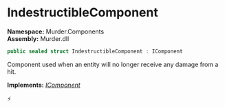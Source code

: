 # IndestructibleComponent

**Namespace:** Murder.Components \
**Assembly:** Murder.dll

```csharp
public sealed struct IndestructibleComponent : IComponent
```

Component used when an entity will no longer receive any
            damage from a hit.

**Implements:** _[IComponent](../..//Bang/Components/IComponent.html)_



⚡